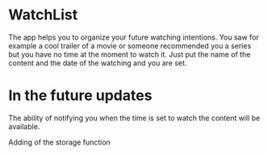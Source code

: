 # WatchList
The app helps you to organize your future watching intentions.
You saw for example a cool trailer of a movie or someone recommended you a series but you have no time at the moment to watch it.
Just put the name of the content and the date of the watching and you are set.
# In the future updates
The ability of notifying you when the time is  set to watch the content will be available.

Adding of the  storage function
